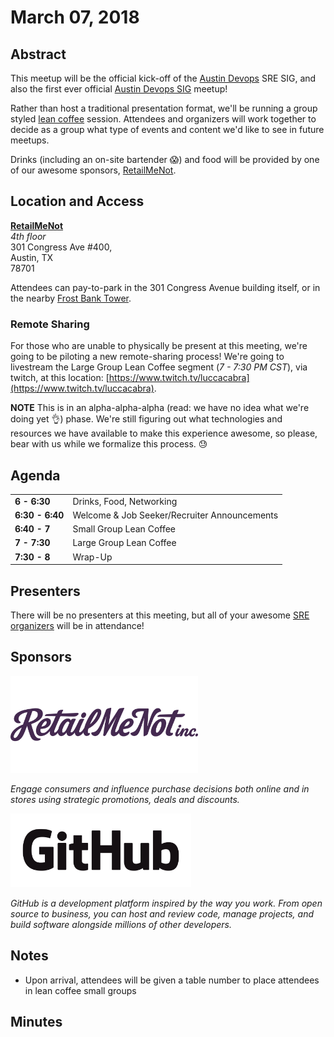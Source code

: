 # March 07, 2018

## Abstract
This meetup will be the official kick-off of the [Austin Devops](https://www.meetup.com/austin-devops) SRE SIG, and also the first ever official [Austin Devops SIG](https://github.com/Austin-Devops/community/tree/master/sigs) meetup!

Rather than host a traditional presentation format, we'll be running a group styled [lean coffee](http://leancoffee.org/) session. Attendees and organizers will work together to decide as a group what type of events and content we'd like to see in future meetups.

Drinks (including an on-site bartender :scream:) and food will be provided by one of our awesome sponsors, [RetailMeNot](https://www.retailmenot.com).


## Location and Access
[**RetailMeNot**](https://www.google.com/maps/place/RetailMeNot,+Inc./@30.2653987,-97.7456477,17z/data=!4m12!1m6!3m5!1s0x8644b501797be9a5:0x4ea05c5cb98939a0!2sRetailMeNot,+Inc.!8m2!3d30.2653941!4d-97.7434537!3m4!1s0x8644b501797be9a5:0x4ea05c5cb98939a0!8m2!3d30.2653941!4d-97.7434537) </br>
_4th floor_</br>
301 Congress Ave #400, </br>
Austin, TX </br>
78701 </br>

Attendees can pay-to-park in the 301 Congress Avenue building itself, or in the nearby [Frost Bank Tower](https://www.google.com/maps/place/Frost+Bank+Tower,+Austin,+TX+78701/@30.2667036,-97.7450048,17z/data=!3m1!5s0x8644b50836932249:0xc9c4cd46a5fa9f50!4m13!1m7!3m6!1s0x8644b508398d21e9:0x6fdbff47608ef52!2sFrost+Bank+Tower,+Austin,+TX+78701!3b1!8m2!3d30.266699!4d-97.7428161!3m4!1s0x8644b508398d21e9:0x6fdbff47608ef52!8m2!3d30.266699!4d-97.7428161).

### Remote Sharing
For those who are unable to physically be present at this meeting, we're going to be piloting a new remote-sharing process! We're going to livestream the Large Group Lean Coffee segment (_7 - 7:30 PM CST_), via twitch, at this location: [https://www.twitch.tv/luccacabra](https://www.twitch.tv/luccacabra). 

**NOTE** This is in an alpha-alpha-alpha (read: we have no idea what we're doing yet :ok_hand:) phase. We're still figuring out what technologies and resources we have available to make this experience awesome, so please, bear with us while we formalize this process. :sweat:

## Agenda
|  |  |
| - |-|
| **6 - 6:30** | Drinks, Food, Networking |
| **6:30 - 6:40**| Welcome & Job Seeker/Recruiter Announcements |
| **6:40 - 7** | Small Group Lean Coffee |
| **7 - 7:30** | Large Group Lean Coffee |
| **7:30 - 8** | Wrap-Up |

## Presenters
There will be no presenters at this meeting, but all of your awesome [SRE organizers](https://github.com/Austin-Devops/community/tree/master/sigs/sre#organizers) will be in attendance!

## Sponsors
<a href="https://www.retailmenot.com/corp/careers/"><img src="https://github.com/Austin-Devops/community/raw/master/sigs/sre/static/RetailMeNot_Logo.png" width="300px"></a><br/>

_Engage consumers and influence purchase decisions both online and in stores using strategic promotions, deals and discounts._

<a href="https://github.com/about/careers"><img src="https://raw.githubusercontent.com/Austin-Devops/community/master/sigs/sre/static/GitHub_Logo.png" height="118px" width="289px"></a><br/>

_GitHub is a development platform inspired by the way you work. From open source to business, you can host and review code, manage projects, and build software alongside millions of other developers._

## Notes
* Upon arrival, attendees will be given a table number to place attendees in lean coffee small groups

## Minutes
